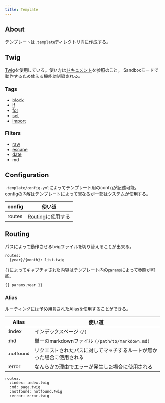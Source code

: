 ```yaml
---
title: Template
---
```


## About
テンプレートは`.template`ディレクトリ内に作成する。


## Twig
[Twig](http://twig.sensiolabs.org/)を使用している。使い方は[ドキュメント](http://twig.sensiolabs.org/documentation)を参照のこと。
Sandboxモードで動作するため使える機能は制限される。

### Tags
* [block](http://twig.sensiolabs.org/doc/tags/block.html)
* [if](http://twig.sensiolabs.org/doc/tags/if.html)
* [for](http://twig.sensiolabs.org/doc/tags/for.html)
* [set](http://twig.sensiolabs.org/doc/tags/set.html)
* [import](http://twig.sensiolabs.org/doc/tags/import.html)

### Filters
* [raw](http://twig.sensiolabs.org/doc/filters/raw.html)
* [escape](http://twig.sensiolabs.org/doc/filters/escape.html)
* [date](http://twig.sensiolabs.org/doc/filters/date.html)
* md


## Configuration
`.template/config.yml`によってテンプレート用のconfigが記述可能。  
configの内容はテンプレートによって異なるが一部はシステムが使用する。

config | 使い道
------ | ------
routes | [Routing](#routing)に使用する



## Routing
パスによって動作させるtwigファイルを切り替えることが出来る。

```
routes:
  {year}/{month}: list.twig
```

`{}`によってキャプチャされた内容はテンプレート内の`params`によって参照が可能。

```
{{ params.year }}
```


### Alias
ルーティングには予め用意されたAliasを使用することができる。

Alias | 使い道
----- | ------
:index    | インデックスページ `(/)`
:md       | 単一のmarkdownファイル `(/path/to/markdown.md)`
:notfound | リクエストされたパスに対してマッチするルートが無かった場合に使用される
:error    | なんらかの理由でエラーが発生した場合に使用される

```
routes:
  :index: index.twig
  :md: page.twig
  :notfound: notfound.twig
  :error: error.twig
```
